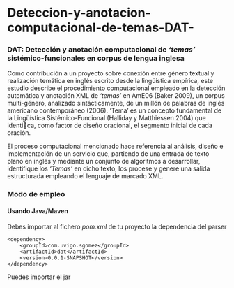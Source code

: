 # Deteccion-y-anotacion-computacional-de-temas-DAT-
###  DAT: Detección y anotación computacional de *‘temas’* sistémico-funcionales en corpus de lengua inglesa



Como contribución a un proyecto sobre conexión entre género textual y realización temática en inglés escrito desde la lingüística empírica, este estudio describe el procedimiento computacional empleado en la detección automática y anotación XML de *‘temas’* en AmE06 (Baker 2009), un corpus multi-género, analizado sintácticamente, de un millón de palabras de inglés americano contemporáneo (2006). ‘Tema’ es un concepto fundamental de la Lingüística Sistémico-Funcional (Halliday y Matthiessen 2004) que identi􀂦ca, como factor de diseño oracional, el segmento inicial de cada oración.

El proceso computacional mencionado hace referencia al análisis, diseño e implementación de un servicio que, partiendo de una entrada de texto plano en inglés y mediante un conjunto de algoritmos a desarrollar, identifique los *‘Temas’* en dicho texto, los procese y genere una salida estructurada empleando el lenguaje de marcado XML.



### Modo de empleo

#### Usando Java/Maven
Debes importar al  fichero *pom.xml* de tu proyecto la dependencia del parser 
```        
<dependency>
    <groupId>com.uvigo.sgomez</groupId>
    <artifactId>dat</artifactId>
    <version>0.0.1-SNAPSHOT</version>
</dependency>
```
Puedes importar el jar 

